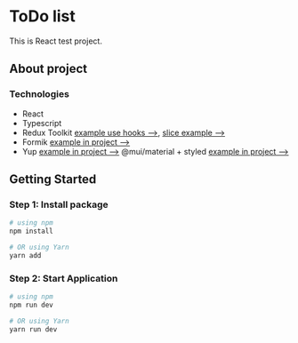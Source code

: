 # ToDo list

This is React test project.

## About project

### Technologies

* React
* Typescript
* Redux Toolkit [example use hooks -->](https://github.com/yourbunnywizard/ToDo/blob/main/src/store/store.ts), [slice example -->](https://github.com/yourbunnywizard/ToDo/blob/main/src/store/slices/todo.ts)
* Formik [example in project -->](https://github.com/yourbunnywizard/ToDo/blob/1e517fc1523e61474a51b64f1291c3432da898a2/src/components/Todo.tsx#L100C4-L100C4)
* Yup [example in project -->](https://github.com/yourbunnywizard/ToDo/blob/1e517fc1523e61474a51b64f1291c3432da898a2/src/components/Todo.tsx#L17)
@mui/material + styled [example in project -->](https://github.com/yourbunnywizard/ToDo/blob/main/src/components/TodoButton.tsx)

## Getting Started

### Step 1: Install package

```bash
# using npm
npm install

# OR using Yarn
yarn add 
```

### Step 2: Start Application

```bash
# using npm
npm run dev

# OR using Yarn
yarn run dev
```
